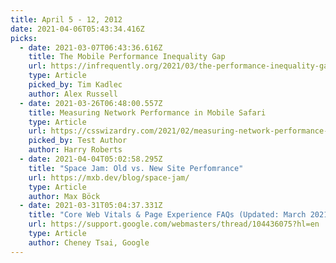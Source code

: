 ```yaml
---
title: April 5 - 12, 2012
date: 2021-04-06T05:43:34.416Z
picks:
  - date: 2021-03-07T06:43:36.616Z
    title: The Mobile Performance Inequality Gap
    url: https://infrequently.org/2021/03/the-performance-inequality-gap/
    type: Article
    picked_by: Tim Kadlec
    author: Alex Russell
  - date: 2021-03-26T06:48:00.557Z
    title: Measuring Network Performance in Mobile Safari
    type: Article
    url: https://csswizardry.com/2021/02/measuring-network-performance-in-mobile-safari/
    picked_by: Test Author
    author: Harry Roberts
  - date: 2021-04-04T05:02:58.295Z
    title: "Space Jam: Old vs. New Site Perfomrance"
    url: https://mxb.dev/blog/space-jam/
    type: Article
    author: Max Böck
  - date: 2021-03-31T05:04:37.331Z
    title: "Core Web Vitals & Page Experience FAQs (Updated: March 2021)"
    url: https://support.google.com/webmasters/thread/104436075?hl=en
    type: Article
    author: Cheney Tsai, Google
---
```

